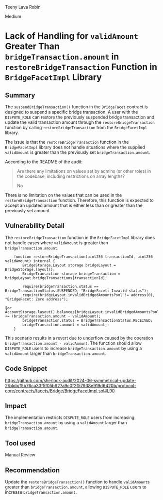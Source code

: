Teeny Lava Robin

Medium

# Lack of Handling for `validAmount` Greater Than `bridgeTransaction.amount` in `restoreBridgeTransaction` Function in `BridgeFacetImpl` Library

## Summary
The `suspendBridgeTransaction()` function in the `BridgeFacet` contract is designed to suspend a specific bridge transaction. A user with the `DISPUTE_ROLE` can restore the previously suspended bridge transaction and update the valid transaction amount through the `restoreBridgeTransaction` function by calling `restoreBridgeTransaction` from the `BridgeFacetImpl` library.

The issue is that the `restoreBridgeTransaction` function in the `BridgeFacetImpl` library does not handle situations where the supplied `validAmount` is greater than the previously set `bridgeTransaction.amount`.

According to the README of the audit:

> Are there any limitations on values set by admins (or other roles) in the codebase, including restrictions on array lengths?
> 
> No

There is no limitation on the values that can be used in the `restoreBridgeTransaction` function. Therefore, this function is expected to accept an updated amount that is either less than or greater than the previously set amount.

## Vulnerability Detail
The `restoreBridgeTransaction` function in the `BridgeFacetImpl` library does not handle cases where `validAmount` is greater than `bridgeTransaction.amount`.

```solidity
	function restoreBridgeTransaction(uint256 transactionId, uint256 validAmount) internal {
		BridgeStorage.Layout storage bridgeLayout = BridgeStorage.layout();
		BridgeTransaction storage bridgeTransaction = bridgeLayout.bridgeTransactions[transactionId];

		require(bridgeTransaction.status == BridgeTransactionStatus.SUSPENDED, "BridgeFacet: Invalid status");
		require(bridgeLayout.invalidBridgedAmountsPool != address(0), "BridgeFacet: Zero address");

@>>		AccountStorage.layout().balances[bridgeLayout.invalidBridgedAmountsPool] += (bridgeTransaction.amount - validAmount);
		bridgeTransaction.status = BridgeTransactionStatus.RECEIVED;
		bridgeTransaction.amount = validAmount;
	}
```

This scenario results in a revert due to underflow caused by the operation `bridgeTransaction.amount - validAmount`. The function should allow `DISPUTE_ROLE` users to increase `bridgeTransaction.amount` by using a `validAmount` larger than `bridgeTransaction.amount`.

## Code Snippet
https://github.com/sherlock-audit/2024-06-symmetrical-update-2/blob/f5b76ca33f5f05b927a9c0f2f57938e919d6420b/protocol-core/contracts/facets/Bridge/BridgeFacetImpl.sol#L90

## Impact
The implementation restricts `DISPUTE_ROLE` users from increasing `bridgeTransaction.amount` by using a `validAmount` larger than `bridgeTransaction.amount`.

## Tool used

Manual Review

## Recommendation
Update the `restoreBridgeTransaction()` function to handle `validAmount`s greater than `bridgeTransaction.amount`, allowing `DISPUTE_ROLE` users to increase `bridgeTransaction.amount`.

